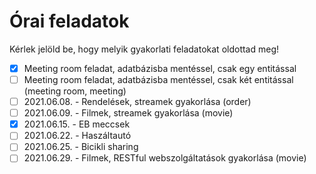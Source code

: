 # Órai feladatok

Kérlek jelöld be, hogy melyik gyakorlati feladatokat oldottad meg!

* [x] Meeting room feladat, adatbázisba mentéssel, csak egy entitással
* [ ] Meeting room feladat, adatbázisba mentéssel, csak két entitással (meeting room, meeting)
* [ ] 2021.06.08. - Rendelések, streamek gyakorlása (order)
* [ ] 2021.06.09. - Filmek, streamek gyakorlása (movie)
* [x] 2021.06.15. - EB meccsek
* [ ] 2021.06.22. - Haszáltautó
* [ ] 2021.06.25. - Bicikli sharing
* [ ] 2021.06.29. - Filmek, RESTful webszolgáltatások gyakorlása (movie)